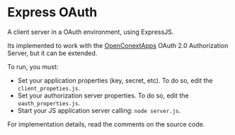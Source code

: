 Express OAuth
=============

A client server in a OAuth environment, using ExpressJS. 

Its implemented to work with the [OpenConextApps](https://github.com/OpenConextApps/apis) OAuth 2.0 Authorization Server, but it can be extended.

To run, you must:

* Set your application properties (key, secret, etc). To do so, edit the `client_propeties.js`.
* Set your authorization server properties. To do so, edit the `oauth_properties.js`.
* Start your JS application server calling: `node server.js`.
    
For implementation details, read the comments on the source code.
